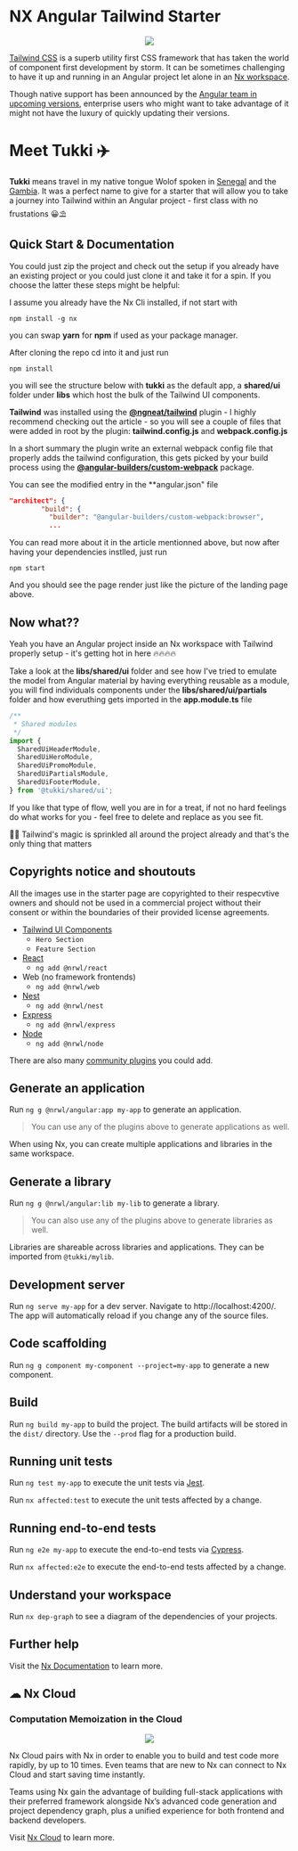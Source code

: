 # NX Angular Tailwind Starter

<p align="center"><img src="https://raw.githubusercontent.com/adyngom/nx-angular-tailwind-starter/readme-media/images/nx-angular-tailwind-starter.jpg"></p>

[Tailwind CSS](https://tailwindcss.com/) is a superb utility first CSS framework that has taken the world of component first development by storm. It can be sometimes challenging to have it up and running in an Angular project let alone in an [Nx workspace](https://nx.dev).

Though native support has been announced by the [Angular team in upcoming versions](https://github.com/angular/angular-cli/commit/73b409881f71a8235769a345356dcde3c568d0c3), enterprise users who might want to take advantage of it might not have the luxury of quickly updating their versions.

# Meet Tukki ✈️

**Tukki** means travel in my native tongue Wolof spoken in [Senegal](https://www.cnn.com/travel/article/senegal-travel-parts-unknown/index.html) and the [Gambia](https://www.lonelyplanet.com/the-gambia). It was a perfect name to give for a starter that will allow you to take a journey into Tailwind within an Angular project - first class with no frustations 😀⛱️

## Quick Start & Documentation

You could just zip the project and check out the setup if you already have an existing project or you could just clone it and take it for a spin. If you choose the latter these steps might be helpful:

I assume you already have the Nx Cli installed, if not start with

```
npm install -g nx
```

you can swap **yarn** for **npm** if used as your package manager.

After cloning the repo cd into it and just run

```
npm install
```

you will see the structure below with **tukki** as the default app, a **shared/ui** folder under **libs** which host the bulk of the Tailwind UI components.

**Tailwind** was installed using the [**@ngneat/tailwind**](https://github.com/ngneat/tailwind) plugin - I highly recommend checking out the article - so you will see a couple of files that were added in root by the plugin: **tailwind.config.js** and **webpack.config.js**

In a short summary the plugin write an external webpack config file that properly adds the tailwind configuration, this gets picked by your build process using the [**@angular-builders/custom-webpack**](https://www.npmjs.com/package/@angular-builders/custom-webpack) package.

You can see the modified entry in the \*\*angular.json" file

```json
"architect": {
        "build": {
          "builder": "@angular-builders/custom-webpack:browser",
          ...
```

You can read more about it in the article mentionned above, but now after having your dependencies instlled, just run

```
npm start
```

And you should see the page render just like the picture of the landing page above.

## Now what??

Yeah you have an Angular project inside an Nx workspace with Tailwind properly setup - it's getting hot in here 🔥🔥🔥🔥

Take a look at the **libs/shared/ui** folder and see how I've tried to emulate the model from Angular material by having everything reusable as a module, you will find individuals components under the **libs/shared/ui/partials** folder and how everuthing gets imported in the **app.module.ts** file

```javascript
/**
 * Shared modules
 */
import {
  SharedUiHeaderModule,
  SharedUiHeroModule,
  SharedUiPromoModule,
  SharedUiPartialsModule,
  SharedUiFooterModule,
} from '@tukki/shared/ui';
```

If you like that type of flow, well you are in for a treat, if not no hard feelings do what works for you - feel free to delete and replace as you see fit.

🧙🏾 Tailwind's magic is sprinkled all around the project already and that's the only thing that matters

## Copyrights notice and shoutouts

All the images use in the starter page are copyrighted to their respecvtive owners and should not be used in a commercial project without their consent or within the boundaries of their provided license agreements.

- [Tailwind UI Components](https://tailwindui.com/preview)
  - `Hero Section`
  - `Feature Section`
- [React](https://reactjs.org)
  - `ng add @nrwl/react`
- Web (no framework frontends)
  - `ng add @nrwl/web`
- [Nest](https://nestjs.com)
  - `ng add @nrwl/nest`
- [Express](https://expressjs.com)
  - `ng add @nrwl/express`
- [Node](https://nodejs.org)
  - `ng add @nrwl/node`

There are also many [community plugins](https://nx.dev/nx-community) you could add.

## Generate an application

Run `ng g @nrwl/angular:app my-app` to generate an application.

> You can use any of the plugins above to generate applications as well.

When using Nx, you can create multiple applications and libraries in the same workspace.

## Generate a library

Run `ng g @nrwl/angular:lib my-lib` to generate a library.

> You can also use any of the plugins above to generate libraries as well.

Libraries are shareable across libraries and applications. They can be imported from `@tukki/mylib`.

## Development server

Run `ng serve my-app` for a dev server. Navigate to http://localhost:4200/. The app will automatically reload if you change any of the source files.

## Code scaffolding

Run `ng g component my-component --project=my-app` to generate a new component.

## Build

Run `ng build my-app` to build the project. The build artifacts will be stored in the `dist/` directory. Use the `--prod` flag for a production build.

## Running unit tests

Run `ng test my-app` to execute the unit tests via [Jest](https://jestjs.io).

Run `nx affected:test` to execute the unit tests affected by a change.

## Running end-to-end tests

Run `ng e2e my-app` to execute the end-to-end tests via [Cypress](https://www.cypress.io).

Run `nx affected:e2e` to execute the end-to-end tests affected by a change.

## Understand your workspace

Run `nx dep-graph` to see a diagram of the dependencies of your projects.

## Further help

Visit the [Nx Documentation](https://nx.dev/angular) to learn more.

## ☁ Nx Cloud

### Computation Memoization in the Cloud

<p align="center"><img src="https://raw.githubusercontent.com/nrwl/nx/master/images/nx-cloud-card.png"></p>

Nx Cloud pairs with Nx in order to enable you to build and test code more rapidly, by up to 10 times. Even teams that are new to Nx can connect to Nx Cloud and start saving time instantly.

Teams using Nx gain the advantage of building full-stack applications with their preferred framework alongside Nx’s advanced code generation and project dependency graph, plus a unified experience for both frontend and backend developers.

Visit [Nx Cloud](https://nx.app/) to learn more.
